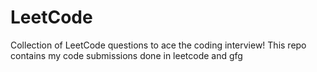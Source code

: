 # LeetCode
Collection of LeetCode questions to ace the coding interview! 
This repo contains my code submissions done in leetcode and gfg
